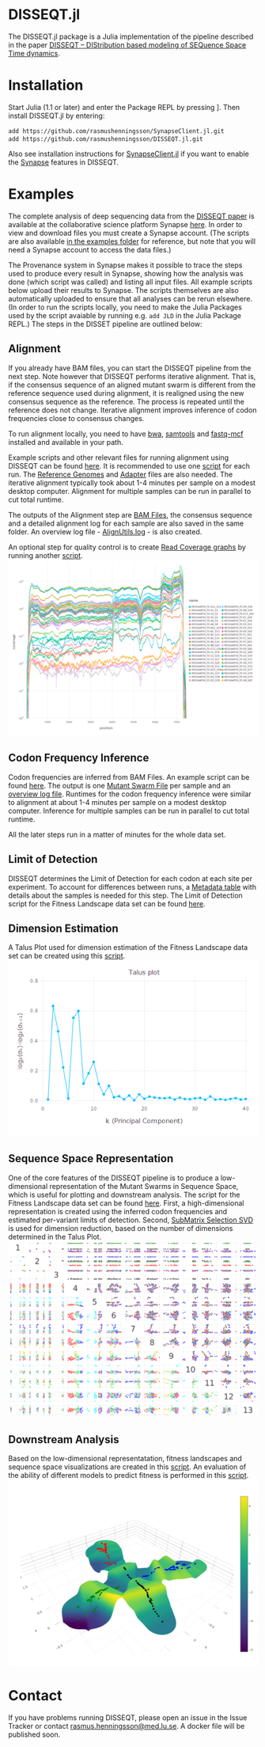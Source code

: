 # DISSEQT.jl
The DISSEQT.jl package is a Julia implementation of the pipeline described in the paper [DISSEQT – DIStribution based modeling of SEQuence Space Time dynamics](https://www.biorxiv.org/content/10.1101/327338v1).



# Installation
Start Julia (1.1 or later) and enter the Package REPL by pressing ]. Then install DISSEQT.jl by entering:
```
add https://github.com/rasmushenningsson/SynapseClient.jl.git
add https://github.com/rasmushenningsson/DISSEQT.jl.git
```
Also see installation instructions for [SynapseClient.jl](https://github.com/rasmushenningsson/SynapseClient.jl) if you want to enable the [Synapse](https://www.synapse.org) features in DISSEQT.


# Examples
The complete analysis of deep sequencing data from the [DISSEQT paper](https://www.biorxiv.org/content/10.1101/327338v1) is available at the collaborative science platform Synapse [here](https://www.synapse.org/#!Synapse:syn11639899). In order to view and download files you must create a Synapse account. (The scripts are also available [in the examples folder](https://github.com/rasmushenningsson/DISSEQT.jl/tree/master/examples) for reference, but note that you will need a Synapse account to access the data files.)

The Provenance system in Synapse makes it possible to trace the steps used to produce every result in Synapse, showing how the analysis was done (which script was called) and listing all input files.
All example scripts below upload their results to Synapse. The scripts themselves are also automatically uploaded to ensure that all analyses can be rerun elsewhere. (In order to run the scripts locally, you need to make the Julia Packages used by the script avaiable by running e.g. `add JLD` in the Julia Package REPL.)
The steps in the DISSET pipeline are outlined below:

## Alignment
If you already have BAM files, you can start the DISSEQT pipeline from the next step. Note however that DISSEQT performs iterative alignment. That is, if the consensus sequence of an aligned mutant swarm is different from the reference sequence used during alignment, it is realigned using the new consensus sequence as the reference. The process is repeated until the reference does not change. Iterative alignment improves inference of codon frequencies close to consensus changes.

To run alignment locally, you need to have [bwa](https://github.com/lh3/bwa), [samtools](http://www.htslib.org) and [fastq-mcf](https://expressionanalysis.github.io/ea-utils/) installed and available in your path.

Example scripts and other relevant files for running alignment using DISSEQT can be found [here](https://www.synapse.org/#!Synapse:syn18694207). It is recommended to use one [script](https://www.synapse.org/#!Synapse:syn18695094) for each run. The [Reference Genomes](https://www.synapse.org/#!Synapse:syn18694208) and [Adapter](https://www.synapse.org/#!Synapse:syn18694218) files are also needed. The iterative alignment typically took about 1-4 minutes per sample on a modest desktop computer.  Alignment for multiple samples can be run in parallel to cut total runtime.

The outputs of the Alignment step are [BAM Files](https://www.synapse.org/#!Synapse:syn18694439), the consensus sequence and a detailed alignment log for each sample are also saved in the same folder.
An overview log file - [AlignUtils.log](https://www.synapse.org/#!Synapse:syn18695095) - is also created.

An optional step for quality control is to create [Read Coverage graphs](https://www.synapse.org/#!Synapse:syn18728439) by running another [script](https://www.synapse.org/#!Synapse:syn18728454).
![Read Coverage](doc/images/readcoverage_H03UAAFXX_Stop.png)

## Codon Frequency Inference
Codon frequencies are inferred from BAM Files. An example script can be found [here](https://www.synapse.org/#!Synapse:syn18697620).
The output is one [Mutant Swarm File](https://www.synapse.org/#!Synapse:syn18697618) per sample and an [overview log file](https://www.synapse.org/#!Synapse:syn18697621). Runtimes for the codon frequency inference were similar to alignment at about 1-4 minutes per sample on a modest desktop computer. Inference for multiple samples can be run in parallel to cut total runtime.

All the later steps run in a matter of minutes for the whole data set.

## Limit of Detection
DISSEQT determines the Limit of Detection for each codon at each site per experiment. To account for differences between runs, a [Metadata table](https://www.synapse.org/#!Synapse:syn11639906) with details about the samples is needed for this step. The Limit of Detection script for the Fitness Landscape data set can be found [here](https://www.synapse.org/#!Synapse:syn18700843).

## Dimension Estimation
A Talus Plot used for dimension estimation of the Fitness Landscape data set can be created using this [script](https://www.synapse.org/#!Synapse:syn18701723).
![Talus Plot](doc/images/talus.png)

## Sequence Space Representation
One of the core features of the DISSEQT pipeline is to produce a low-dimensional representation of the Mutant Swarms in Sequence Space, which is useful for plotting and downstream analysis.
The script for the Fitness Landscape data set can be found [here](https://www.synapse.org/#!Synapse:syn18716280).
First, a high-dimensional representation is created using the inferred codon frequencies and estimated per-variant limits of detection. Second, [SubMatrix Selection SVD](https://github.com/rasmushenningsson/SubMatrixSelectionSVD.jl) is used for dimension reduction, based on the number of dimensions determined in the Talus Plot.
![SubMatrixSelectionSVD plot](doc/images/pairwise.png)

## Downstream Analysis
Based on the low-dimensional representatation, fitness landscapes and sequence space visualizations are created in this [script](https://www.synapse.org/#!Synapse:syn18774440). An evaluation of the ability of different models to predict fitness is performed in this [script](https://www.synapse.org/#!Synapse:syn18774322).
![Fitness Landscape](doc/images/isomap_landscape.png)

# Contact
If you have problems running DISSEQT, please open an issue in the Issue Tracker or contact rasmus.henningsson@med.lu.se. A docker file will be published soon.
